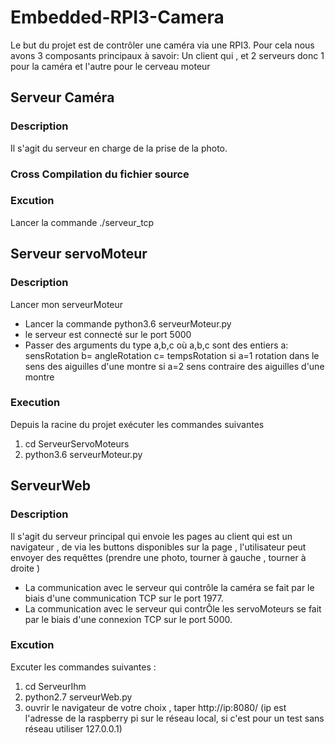 # Embedded-RPI3-Camera

Le but du projet est de contrôler une caméra via une RPI3. Pour cela nous avons 3 composants principaux à savoir: Un client qui , et 2 serveurs donc 1 pour la caméra et l'autre pour le cerveau moteur  


## Serveur Caméra

### Description

 Il s'agit du serveur en charge de la prise de la photo.
### Cross Compilation du fichier source

### Excution
Lancer la commande
 ./serveur_tcp

## Serveur servoMoteur

### Description
Lancer mon serveurMoteur
 - Lancer la commande  python3.6 serveurMoteur.py
 - le serveur est connecté sur le port 5000
 - Passer des arguments du type a,b,c où a,b,c sont des entiers a: sensRotation b= angleRotation c= tempsRotation
 si a=1 rotation dans le sens des aiguilles d'une montre
si a=2 sens contraire des aiguilles d'une montre

### Execution
Depuis la racine du projet exécuter les commandes suivantes
1. cd ServeurServoMoteurs
2. python3.6  serveurMoteur.py

## ServeurWeb

### Description
Il s'agit du serveur principal qui envoie les pages  au client qui est un navigateur , de via les buttons disponibles sur la page , l'utilisateur peut envoyer des requêttes (prendre une photo, tourner à gauche , tourner à droite )

 - La communication avec le serveur qui contrôle la caméra  se fait par le biais d'une communication TCP sur le port 1977.
 - La communication avec le serveur qui contrÔle les servoMoteurs se fait par le biais d'une connexion   TCP sur le port 5000.

### Excution

  Excuter les commandes suivantes :
  1. cd ServeurIhm
  2. python2.7 serveurWeb.py
  3. ouvrir le navigateur de votre choix , taper http://ip:8080/ (ip est l'adresse de la raspberry pi sur le réseau local, si c'est pour un test sans réseau utiliser 127.0.0.1)
